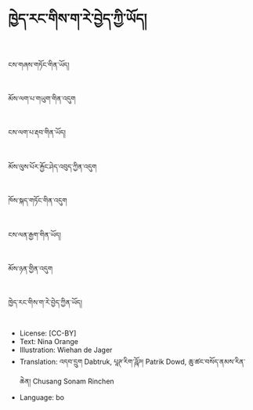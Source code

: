 # ཁྱེད་རང་གིས་ག་རེ་བྱེད་ཀྱི་ཡོད།

##
ངས་གཞས་གཏོང་གིན་ཡོད།

##
མོས་ལག་པ་གཡུག་གིན་འདུག

##
ངས་ལག་པ་རྡབ་གིན་ཡོད།

##
མོས་ལུས་པོར་རྐྱོང་ཤེད་འབུད་ཀྱིན་འདུག

##
ཁོས་སྐད་གཏོང་གིན་འདུག

##
ངས་ལན་རྒྱག་གིན་ཡོད།

##
མོས་ཉན་གྱིན་འདུག

##
ཁྱེད་རང་གིས་ག་རེ་བྱེད་ཀྱིན་ཡོད།

##
* License: [CC-BY]
* Text: Nina Orange
* Illustration: Wiehan de Jager
* Translation: འདབ་དྲུག Dabtruk, པཱཊ་རིག་ཌཱོཌ། Patrik Dowd, ཆུ་ཚང་བསོད་ནམས་རིན་ཆེན། Chusang Sonam Rinchen
* Language: bo
